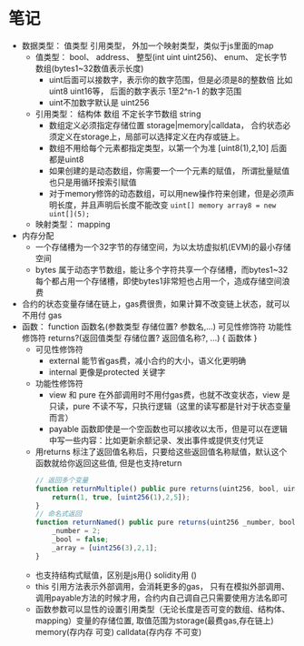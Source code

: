 # 笔记

* 数据类型： 值类型 引用类型， 外加一个映射类型，类似于js里面的map
  * 值类型： bool、 address、 整型(int uint uint256)、 enum、 定长字节数组(bytes1~32数值表示长度)
    * uint后面可以接数字，表示你的数字范围，但是必须是8的整数倍 比如 uint8 uint16等， 后面的数字表示 1至2^n-1 的数字范围
    * uint不加数字默认是 uint256
  * 引用类型： 结构体 数组 不定长字节数组 string
    * 数组定义必须指定存储位置 storage|memory|calldata， 合约状态必须定义在storage上，局部可以选择定义在内存或链上。
    * 数组不用给每个元素都指定类型，以第一个为准 [uint8(1),2,10] 后面都是uint8
    * 如果创建的是动态数组，你需要一个一个元素的赋值， 所谓批量赋值也只是用循环按索引赋值
    * 对于memory修饰的动态数组，可以用new操作符来创建，但是必须声明长度，并且声明后长度不能改变  `uint[] memory array8 = new uint[](5);`
  * 映射类型： mapping
* 内存分配
  * 一个存储槽为一个32字节的存储空间，为以太坊虚拟机(EVM)的最小存储空间 
  * bytes 属于动态字节数组，能让多个字符共享一个存储槽，而bytes1~32 每个都占用一个存储槽，即使bytes1非常短也占用一个，造成存储空间浪费
* 合约的状态变量存储在链上，gas费很贵，如果计算不改变链上状态，就可以不用付 gas
* 函数： function 函数名(参数类型 存储位置? 参数名,...) 可见性修饰符 功能性修饰符 returns?(返回值类型 存储位置? 返回值名称?, ...) { 函数体 }
  * 可见性修饰符 
    * external 能节省gas费，减小合约的大小，语义化更明确
    * internal 更像是protected 关键字
  * 功能性修饰符
    * view 和 pure 在外部调用时不用付gas费，也就不改变状态，view 是只读，pure 不读不写，只执行逻辑（这里的读写都是针对于状态变量而言）
    * payable 函数即使是一个空函数也可以接收以太币，但是可以在逻辑中写一些内容：比如更新余额记录、发出事件或提供支付凭证
  * 用returns 标注了返回值名称后，只要给这些返回值名称赋值，默认这个函数就给你返回这些值, 但是也支持return
    ```js
    // 返回多个变量
    function returnMultiple() public pure returns(uint256, bool, uint256[3] memory){
        return(1, true, [uint256(1),2,5]);
    }
    // 命名式返回 
    function returnNamed() public pure returns(uint256 _number, bool _bool, uint256[3] memory _array){
        _number = 2;
        _bool = false;
        _array = [uint256(3),2,1];
    }
    ```
   * 也支持结构式赋值，区别是js用{} solidity用 ()
   * this 引用方法表示外部调用，会消耗更多的gas， 只有在模拟外部调用、调用payable方法的时候才用，合约内自己调自己只需要使用方法名即可
   * 函数参数可以显性的设置引用类型（无论长度是否可变的数组、结构体、mapping）变量的存储位置, 取值范围为storage(最费gas,存在链上) memory(存内存 可变) calldata(存内存 不可变) 
